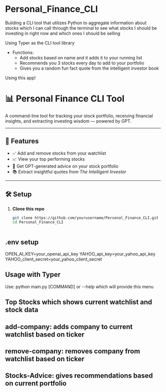 # Personal_Finance_CLI
Building a CLI tool that utilizes Python to aggregate information about stocks which I can call through the terminal to see what stocks I should be investing in right now and which ones I should be selling


Using Typer as the CLI tool library

- Functions:
    - Add stocks based on name and it adds it to your running list
    - Recommends you 3 stocks every day to add to your portfolio
    - Gives you a random fun fact quote from the intelligent investor book




Using this app!

# 📊 Personal Finance CLI Tool

A command-line tool for tracking your stock portfolio, receiving financial insights, and extracting investing wisdom — powered by GPT.

---

## 🚀 Features

- ✅ Add and remove stocks from your watchlist
- 📈 View your top performing stocks
- 💬 Get GPT-generated advice on your stock portfolio
- 📚 Extract insightful quotes from *The Intelligent Investor*

---

## 🛠️ Setup

1. **Clone this repo**  
   ```bash
   git clone https://github.com/yourusername/Personal_Finance_CLI.git
   cd Personal_Finance_CLI



## .env setup
OPEN_AI_KEY=your_openai_api_key
YAHOO_api_key=your_yahoo_api_key
YAHOO_client_secret=your_yahoo_client_secret

## Usage with Typer
Use:
python main.py [COMMAND] or --help which will provide this menu


## Top Stocks which shows current watchlist and stock data

## add-company: adds company to current watchlist based on ticker
## remove-company: removes company from watchlist based on ticker


## Stocks-Advice: gives recommendations based on current portfolio